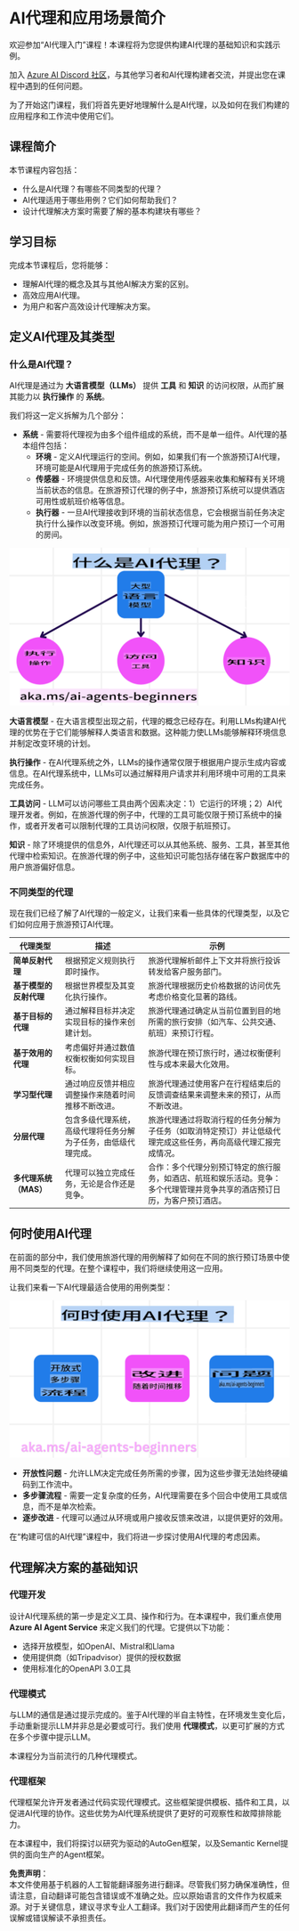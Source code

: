 # AI代理和应用场景简介

欢迎参加“AI代理入门”课程！本课程将为您提供构建AI代理的基础知识和实践示例。

加入 [Azure AI Discord 社区](https://discord.gg/kzRShWzttr)，与其他学习者和AI代理构建者交流，并提出您在课程中遇到的任何问题。

为了开始这门课程，我们将首先更好地理解什么是AI代理，以及如何在我们构建的应用程序和工作流中使用它们。

## 课程简介

本节课程内容包括：

- 什么是AI代理？有哪些不同类型的代理？
- AI代理适用于哪些用例？它们如何帮助我们？
- 设计代理解决方案时需要了解的基本构建块有哪些？

## 学习目标

完成本节课程后，您将能够：

- 理解AI代理的概念及其与其他AI解决方案的区别。
- 高效应用AI代理。
- 为用户和客户高效设计代理解决方案。

## 定义AI代理及其类型

### 什么是AI代理？

AI代理是通过为 **大语言模型（LLMs）** 提供 **工具** 和 **知识** 的访问权限，从而扩展其能力以 **执行操作** 的 **系统**。

我们将这一定义拆解为几个部分：

- **系统** - 需要将代理视为由多个组件组成的系统，而不是单一组件。AI代理的基本组件包括：
  - **环境** - 定义AI代理运行的空间。例如，如果我们有一个旅游预订AI代理，环境可能是AI代理用于完成任务的旅游预订系统。
  - **传感器** - 环境提供信息和反馈。AI代理使用传感器来收集和解释有关环境当前状态的信息。在旅游预订代理的例子中，旅游预订系统可以提供酒店可用性或航班价格等信息。
  - **执行器** - 一旦AI代理接收到环境的当前状态信息，它会根据当前任务决定执行什么操作以改变环境。例如，旅游预订代理可能为用户预订一个可用的房间。

![什么是AI代理？](../../../translated_images/what-are-ai-agents.125520f55950b252a429b04a9f41e0152d4dafa1f1bd9081f4f574631acb759e.zh.png?WT.mc_id=academic-105485-koreyst)

**大语言模型** - 在大语言模型出现之前，代理的概念已经存在。利用LLMs构建AI代理的优势在于它们能够解释人类语言和数据。这种能力使LLMs能够解释环境信息并制定改变环境的计划。

**执行操作** - 在AI代理系统之外，LLMs的操作通常仅限于根据用户提示生成内容或信息。在AI代理系统中，LLMs可以通过解释用户请求并利用环境中可用的工具来完成任务。

**工具访问** - LLM可以访问哪些工具由两个因素决定：1）它运行的环境；2）AI代理开发者。例如，在旅游代理的例子中，代理的工具可能仅限于预订系统中的操作，或者开发者可以限制代理的工具访问权限，仅限于航班预订。

**知识** - 除了环境提供的信息外，AI代理还可以从其他系统、服务、工具，甚至其他代理中检索知识。在旅游代理的例子中，这些知识可能包括存储在客户数据库中的用户旅游偏好信息。

### 不同类型的代理

现在我们已经了解了AI代理的一般定义，让我们来看一些具体的代理类型，以及它们如何应用于旅游预订AI代理。

| **代理类型**                   | **描述**                                                                                                                        | **示例**                                                                                                                                                                                                                     |
| ----------------------------- | ------------------------------------------------------------------------------------------------------------------------------ | --------------------------------------------------------------------------------------------------------------------------------------------------------------------------------------------------------------------------- |
| **简单反射代理**              | 根据预定义规则执行即时操作。                                                                                                     | 旅游代理解析邮件上下文并将旅行投诉转发给客户服务部门。                                                                                                                                                                        |
| **基于模型的反射代理**        | 根据世界模型及其变化执行操作。                                                                                                  | 旅游代理根据历史价格数据的访问优先考虑价格变化显著的路线。                                                                                                                                                                  |
| **基于目标的代理**            | 通过解释目标并决定实现目标的操作来创建计划。                                                                                     | 旅游代理通过确定从当前位置到目的地所需的旅行安排（如汽车、公共交通、航班）来预订行程。                                                                                                                                       |
| **基于效用的代理**            | 考虑偏好并通过数值权衡权衡如何实现目标。                                                                                         | 旅游代理在预订旅行时，通过权衡便利性与成本来最大化效用。                                                                                                                                                                     |
| **学习型代理**                | 通过响应反馈并相应调整操作来随着时间推移不断改进。                                                                               | 旅游代理通过使用客户在行程结束后的反馈调查结果来调整未来的预订，从而不断改进。                                                                                                                                               |
| **分层代理**                  | 包含多级代理系统，高级代理将任务分解为子任务，由低级代理完成。                                                                    | 旅游代理通过将取消行程的任务分解为子任务（如取消特定预订）并让低级代理完成这些任务，再向高级代理汇报完成情况。                                                                                                              |
| **多代理系统（MAS）**         | 代理可以独立完成任务，无论是合作还是竞争。                                                                                       | 合作：多个代理分别预订特定的旅行服务，如酒店、航班和娱乐活动。竞争：多个代理管理并竞争共享的酒店预订日历，为客户预订酒店。                                                                                                   |

## 何时使用AI代理

在前面的部分中，我们使用旅游代理的用例解释了如何在不同的旅行预订场景中使用不同类型的代理。在整个课程中，我们将继续使用这一应用。

让我们来看一下AI代理最适合使用的用例类型：

![何时使用AI代理？](../../../translated_images/when-to-use-ai-agents.912b9a02e9e0e2af45a3e24faa4e912e334ec23f21f0cf5cb040b7e899b09cd0.zh.png?WT.mc_id=academic-105485-koreyst)

- **开放性问题** - 允许LLM决定完成任务所需的步骤，因为这些步骤无法始终硬编码到工作流中。
- **多步骤流程** - 需要一定复杂度的任务，AI代理需要在多个回合中使用工具或信息，而不是单次检索。
- **逐步改进** - 代理可以通过从环境或用户接收反馈来改进，以提供更好的效用。

在“构建可信的AI代理”课程中，我们将进一步探讨使用AI代理的考虑因素。

## 代理解决方案的基础知识

### 代理开发

设计AI代理系统的第一步是定义工具、操作和行为。在本课程中，我们重点使用 **Azure AI Agent Service** 来定义我们的代理。它提供以下功能：

- 选择开放模型，如OpenAI、Mistral和Llama
- 使用提供商（如Tripadvisor）提供的授权数据
- 使用标准化的OpenAPI 3.0工具

### 代理模式

与LLM的通信是通过提示完成的。鉴于AI代理的半自主特性，在环境发生变化后，手动重新提示LLM并非总是必要或可行。我们使用 **代理模式**，以更可扩展的方式在多个步骤中提示LLM。

本课程分为当前流行的几种代理模式。

### 代理框架

代理框架允许开发者通过代码实现代理模式。这些框架提供模板、插件和工具，以促进AI代理的协作。这些优势为AI代理系统提供了更好的可观察性和故障排除能力。

在本课程中，我们将探讨以研究为驱动的AutoGen框架，以及Semantic Kernel提供的面向生产的Agent框架。

**免责声明**：  
本文件使用基于机器的人工智能翻译服务进行翻译。尽管我们努力确保准确性，但请注意，自动翻译可能包含错误或不准确之处。应以原始语言的文件作为权威来源。对于关键信息，建议寻求专业人工翻译。我们对于因使用此翻译而产生的任何误解或错误解读不承担责任。